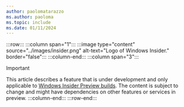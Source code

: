 ```yaml
---
author: paolomatarazzo
ms.author: paoloma
ms.topic: include
ms.date: 01/11/2024
---
```


:::row:::
:::column span="1":::
:::image type="content" source="../images/insider.png" alt-text="Logo of Windows Insider." border="false":::
:::column-end:::
:::column span="3":::
> [!IMPORTANT]
> This article describes a feature that is under development and only applicable to [Windows Insider Preview builds](/windows-insider/). The content is subject to change and might have dependencies on other features or services in preview.
:::column-end:::
:::row-end:::
